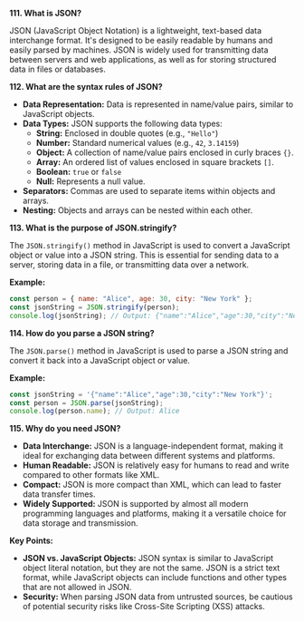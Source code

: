 **111. What is JSON?**

JSON (JavaScript Object Notation) is a lightweight, text-based data interchange format. It's designed to be easily readable by humans and easily parsed by machines. JSON is widely used for transmitting data between servers and web applications, as well as for storing structured data in files or databases.

**112. What are the syntax rules of JSON?**

- **Data Representation:** Data is represented in name/value pairs, similar to JavaScript objects.
- **Data Types:** JSON supports the following data types:
  - **String:** Enclosed in double quotes (e.g., `"Hello"`)
  - **Number:** Standard numerical values (e.g., `42`, `3.14159`)
  - **Object:** A collection of name/value pairs enclosed in curly braces `{}`.
  - **Array:** An ordered list of values enclosed in square brackets `[]`.
  - **Boolean:** `true` or `false`
  - **Null:** Represents a null value.
- **Separators:** Commas are used to separate items within objects and arrays.
- **Nesting:** Objects and arrays can be nested within each other.

**113. What is the purpose of JSON.stringify?**

The `JSON.stringify()` method in JavaScript is used to convert a JavaScript object or value into a JSON string. This is essential for sending data to a server, storing data in a file, or transmitting data over a network.

**Example:**

```javascript
const person = { name: "Alice", age: 30, city: "New York" };
const jsonString = JSON.stringify(person);
console.log(jsonString); // Output: {"name":"Alice","age":30,"city":"New York"}
```

**114. How do you parse a JSON string?**

The `JSON.parse()` method in JavaScript is used to parse a JSON string and convert it back into a JavaScript object or value.

**Example:**

```javascript
const jsonString = '{"name":"Alice","age":30,"city":"New York"}';
const person = JSON.parse(jsonString);
console.log(person.name); // Output: Alice
```

**115. Why do you need JSON?**

- **Data Interchange:** JSON is a language-independent format, making it ideal for exchanging data between different systems and platforms.
- **Human Readable:** JSON is relatively easy for humans to read and write compared to other formats like XML.
- **Compact:** JSON is more compact than XML, which can lead to faster data transfer times.
- **Widely Supported:** JSON is supported by almost all modern programming languages and platforms, making it a versatile choice for data storage and transmission.

**Key Points:**

- **JSON vs. JavaScript Objects:** JSON syntax is similar to JavaScript object literal notation, but they are not the same. JSON is a strict text format, while JavaScript objects can include functions and other types that are not allowed in JSON.
- **Security:** When parsing JSON data from untrusted sources, be cautious of potential security risks like Cross-Site Scripting (XSS) attacks.
